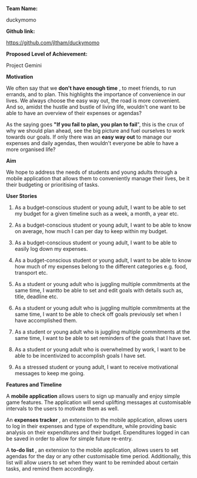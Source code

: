 **Team Name:**

duckymomo

**Github link:**

https://github.com/jltham/duckymomo

**Proposed Level of Achievement:**

Project Gemini

**Motivation**

We often say that we **don&#39;t have enough time** , to meet friends, to run errands, and to plan. This highlights the importance of convenience in our lives. We always choose the easy way out, the road is more convenient. And so, amidst the hustle and bustle of living life, wouldn&#39;t one want to be able to have an overview of their expenses or agendas?

As the saying goes **&quot;If you fail to plan, you plan to fail**&quot;, this is the crux of why we should plan ahead, see the big picture and fuel ourselves to work towards our goals. If only there was an **easy way out** to manage our expenses and daily agendas, then wouldn&#39;t everyone be able to have a more organised life?

**Aim**

We hope to address the needs of students and young adults through a mobile application that allows them to conveniently manage their lives, be it their budgeting or prioritising of tasks.

**User Stories**

1. As a budget-conscious student or young adult, I want to be able to set my budget for a given timeline such as a week, a month, a year etc.

2. As a budget-conscious student or young adult, I want to be able to know on average, how much I can per day to keep within my budget.

3. As a budget-conscious student or young adult, I want to be able to easily log down my expenses.

4. As a budget-conscious student or young adult, I want to be able to know how much of my expenses belong to the different categories e.g. food, transport etc.

1. As a student or young adult who is juggling multiple commitments at the same time, I wantto be able to set and edit goals with details such as, title, deadline etc.

2. As a student or young adult who is juggling multiple commitments at the same time, I want to be able to check off goals previously set when I have accomplished them.

1. As a student or young adult who is juggling multiple commitments at the same time, I want to be able to set reminders of the goals that I have set.

2. As a student or young adult who is overwhelmed by work, I want to be able to be incentivized to accomplish goals I have set.

3. As a stressed student or young adult, I want to receive motivational messages to keep me going.

**Features and Timeline**

A **mobile application** allows users to sign up manually and enjoy simple game features. The application will send uplifting messages at customisable intervals to the users to motivate them as well.

An **expenses tracker** , an extension to the mobile application, allows users to log in their expenses and type of expenditure, while providing basic analysis on their expenditures and their budget. Expenditures logged in can be saved in order to allow for simple future re-entry.

A **to-do list** , an extension to the mobile application, allows users to set agendas for the day or any other customisable time period. Additionally, this list will allow users to set when they want to be reminded about certain tasks, and remind them accordingly.
